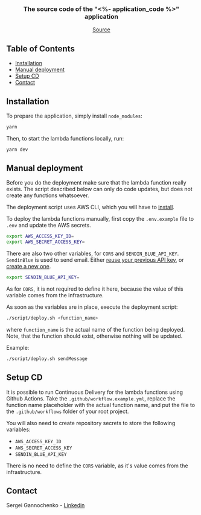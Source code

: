 <p align="center">
  <!--
  <a href="https://github.com/<%- github_account_name %>/<%- repository_name %>">
    <img src="images/logo.png" alt="Logo" width="80" height="80">
  </a>
  -->

<h3 align="center">The source code of the "<%- application_code %>" application</h3>

  <p align="center">
    <a href="https://github.com/<%- github_account_name %>/<%- repository_name %>">Source</a>
  </p>
</p>

<!-- TABLE OF CONTENTS -->
## Table of Contents

* [Installation](#installation)
* [Manual deployment](#manual-deployment)
* [Setup CD](#setup-cd)
* [Contact](#contact)

## Installation

To prepare the application, simply install `node_modules`:

~~~bash
yarn
~~~

Then, to start the lambda functions locally, run:

~~~bash
yarn dev
~~~

## Manual deployment

Before you do the deployment make sure that the lambda function really exists. The script described below can only do code updates, but does not create any functions whatsoever.

The deployment script uses AWS CLI, which you will have to [install](https://formulae.brew.sh/formula/awscli).

To deploy the lambda functions manually, first copy the `.env.example` file to `.env` and update the AWS secrets.

~~~bash
export AWS_ACCESS_KEY_ID=
export AWS_SECRET_ACCESS_KEY=
~~~

There are also two other variables, for `CORS` and `SENDIN_BLUE_API_KEY`.
`SendinBlue` is used to send email. Either [reuse your previous API key](https://account.sendinblue.com/advanced/api/), or [create a new one](https://account.sendinblue.com/advanced/api/).

~~~bash
export SENDIN_BLUE_API_KEY=
~~~

As for `CORS`, it is not required to define it here, because the value of this variable comes from the infrastructure.

As soon as the variables are in place, execute the deployment script:

~~~bash
./script/deploy.sh <function_name>
~~~

where `function_name` is the actual name of the function being deployed. Note, that the function should exist, otherwise nothing will be updated.

Example:

~~~bash
./script/deploy.sh sendMessage
~~~

## Setup CD

It is possible to run Continuous Delivery for the lambda functions using Github Actions. Take the `.github/workflow.example.yml`, replace the function name placeholder with the actual function name, and put the file to the `.github/workflows` folder of your root project.

You will also need to create repository secrets to store the following variables:

* `AWS_ACCESS_KEY_ID`
* `AWS_SECRET_ACCESS_KEY`
* `SENDIN_BLUE_API_KEY`

There is no need to define the `CORS` variable, as it's value comes from the infrastructure.

## Contact

Sergei Gannochenko - [Linkedin](https://www.linkedin.com/in/gannochenko/)
